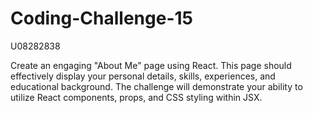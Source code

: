 # Coding-Challenge-15

U08282838

Create an engaging "About Me" page using React. This page should effectively display your personal details, skills, experiences, and educational background. The challenge will demonstrate your ability to utilize React components, props, and CSS styling within JSX.
